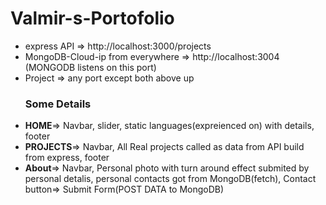 # Valmir-s-Portofolio



<ul>
  <li>express API => http://localhost:3000/projects</li>
   <li>MongoDB-Cloud-ip from everywhere => http://localhost:3004    (MONGODB listens on this port)</li>
  <li>Project => any port except both above up</li>
  
</ul>

<ul>
  <h3>Some Details</h3>
  <li><strong>HOME</strong>=> Navbar, slider, static languages(expreienced on) with details, footer </li>
   <li><strong>PROJECTS</strong>=> Navbar, All Real projects called as data from API build from express, footer </li>
    <li><strong>About</strong>=> Navbar, Personal photo with turn around effect submited by personal detalis, personal contacts got from MongoDB(fetch), Contact button=> Submit Form(POST DATA to MongoDB) </li>
  </ul>
